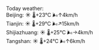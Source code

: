 Today weather:  
Beijing: ☀️   🌡️+23°C 🌬️↑4km/h  
Tianjin: ☀️   🌡️+29°C 🌬️↗15km/h  
Shijiazhuang: ☀️   🌡️+25°C 🌬️→4km/h  
Tangshan: ☀️   🌡️+24°C 🌬️↑6km/h  

